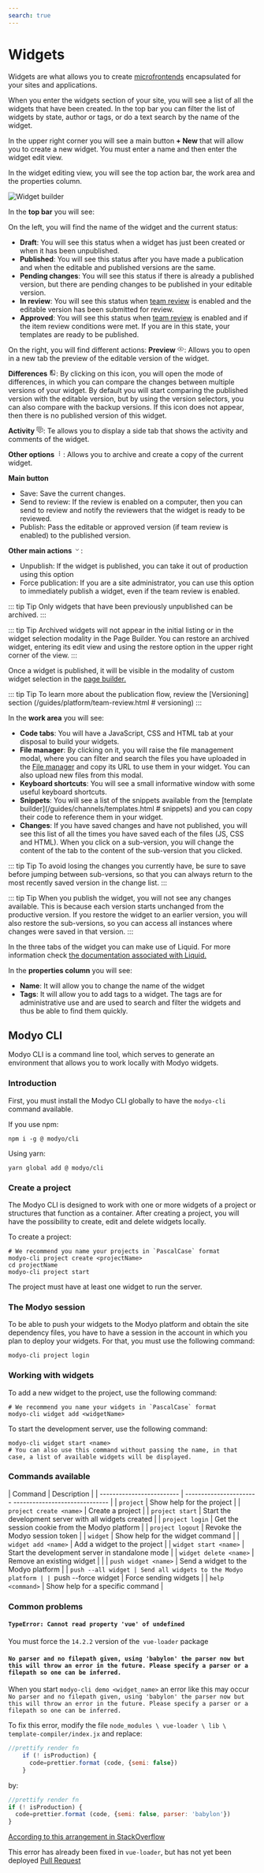 ```yaml
---
search: true
---
```


# Widgets

Widgets are what allows you to create [microfrontends](/#) encapsulated for your sites and applications.

When you enter the widgets section of your site, you will see a list of all the widgets that have been created. In the top bar you can filter the list of widgets by state, author or tags, or do a text search by the name of the widget.

In the upper right corner you will see a main button **+ New** that will allow you to create a new widget. You must enter a name and then enter the widget edit view.

In the widget editing view, you will see the top action bar, the work area and the properties column.

![Widget builder](/assets/img/platform/widget-builder.png)

In the **top bar** you will see:

On the left, you will find the name of the widget and the current status:

- **Draft**: You will see this status when a widget has just been created or when it has been unpublished.
- **Published**: You will see this status after you have made a publication and when the editable and published versions are the same.
- **Pending changes**: You will see this status if there is already a published version, but there are pending changes to be published in your editable version.
- **In review**: You will see this status when [team review](guides/platform/team-review.html) is enabled and the editable version has been submitted for review.
- **Approved**: You will see this status when [team review](guides/platform/team-review.html) is enabled and if the item review conditions were met. If you are in this state, your templates are ready to be published.

On the right, you will find different actions:
**Preview** <svg xmlns="http://www.w3.org/2000/svg" xmlns:xlink="http://www.w3.org/1999/xlink" aria-hidden="true" focusable="false" width="1em" height="1em" style="-ms-transform: rotate(360deg); -webkit-transform: rotate(360deg); transform: rotate(360deg);" preserveAspectRatio="xMidYMid meet" viewBox="0 0 24 24"><path d="M12 9a3 3 0 0 1 3 3a3 3 0 0 1-3 3a3 3 0 0 1-3-3a3 3 0 0 1 3-3m0-4.5c5 0 9.27 3.11 11 7.5c-1.73 4.39-6 7.5-11 7.5S2.73 16.39 1 12c1.73-4.39 6-7.5 11-7.5M3.18 12a9.821 9.821 0 0 0 17.64 0a9.821 9.821 0 0 0-17.64 0z" fill="#626262"/><rect x="0" y="0" width="24" height="24" fill="rgba(0, 0, 0, 0)" /></svg>: Allows you to open in a new tab the preview of the editable version of the widget.

**Differences** <svg xmlns="http://www.w3.org/2000/svg" xmlns:xlink="http://www.w3.org/1999/xlink" aria-hidden="true" focusable="false" width="1em" height="1em" style="-ms-transform: rotate(360deg); -webkit-transform: rotate(360deg); transform: rotate(360deg);" preserveAspectRatio="xMidYMid meet" viewBox="0 0 24 24"><path d="M19 3h-5v2h5v13l-5-6v9h5a2 2 0 0 0 2-2V5a2 2 0 0 0-2-2m-9 15H5l5-6m0-9H5c-1.11 0-2 .89-2 2v14a2 2 0 0 0 2 2h5v2h2V1h-2v2z" fill="#626262"/></svg>: By clicking on this icon, you will open the mode of differences, in which you can compare the changes between multiple versions of your widget. By default you will start comparing the published version with the editable version, but by using the version selectors, you can also compare with the backup versions. If this icon does not appear, then there is no published version of this widget.

**Activity** <svg xmlns="http://www.w3.org/2000/svg" xmlns:xlink="http://www.w3.org/1999/xlink" aria-hidden="true" focusable="false" width="1em" height="1em" style="-ms-transform: rotate(360deg); -webkit-transform: rotate(360deg); transform: rotate(360deg);" preserveAspectRatio="xMidYMid meet" viewBox="0 0 24 24"><path d="M12 23a1 1 0 01-1-1v-3H7a2 2 0 01-2-2V7a2 2 0 012-2h14a2 2 0 012 2v10a2 2 0 01-2 2h-4.1l-3.7 3.71a1 1 0 01-.7.29H12zm1-6v3.08L16.08 17H21V7H7v10h6zM3 15H1V3a2 2 0 012-2h16v2H3v12zm6-6h10v2H9V9zm0 4h8v2H9v-2z" fill="#626262"/></svg>: Te allows you to display a side tab that shows the activity and comments of the widget.

**Other options** <svg xmlns="http://www.w3.org/2000/svg" xmlns:xlink="http://www.w3.org/1999/xlink" aria-hidden="true" focusable="false" width="1em" height="1em" style="-ms-transform: rotate(360deg); -webkit-transform: rotate(360deg); transform: rotate(360deg);" preserveAspectRatio="xMidYMid meet" viewBox="0 0 24 24"><path d="M12 16a2 2 0 0 1 2 2a2 2 0 0 1-2 2a2 2 0 0 1-2-2a2 2 0 0 1 2-2m0-6a2 2 0 0 1 2 2a2 2 0 0 1-2 2a2 2 0 0 1-2-2a2 2 0 0 1 2-2m0-6a2 2 0 0 1 2 2a2 2 0 0 1-2 2a2 2 0 0 1-2-2a2 2 0 0 1 2-2z" fill="#626262"/><rect x="0" y="0" width="24" height="24" fill="rgba(0, 0, 0, 0)" /></svg>: Allows you to archive and create a copy of the current widget.

**Main button**

- Save: Save the current changes.
- Send to review: If the review is enabled on a computer, then you can send to review and notify the reviewers that the widget is ready to be reviewed.
- Publish: Pass the editable or approved version (if team review is enabled) to the published version.

**Other main actions** <svg xmlns="http://www.w3.org/2000/svg" xmlns:xlink="http://www.w3.org/1999/xlink" aria-hidden="true" focusable="false" width="1em" height="1em" style="-ms-transform: rotate(360deg); -webkit-transform: rotate(360deg); transform: rotate(360deg);" preserveAspectRatio="xMidYMid meet" viewBox="0 0 24 24"><path d="M7.41 8.58L12 13.17l4.59-4.59L18 10l-6 6l-6-6l1.41-1.42z" fill="#626262"/><rect x="0" y="0" width="24" height="24" fill="rgba(0, 0, 0, 0)" /></svg>:

- Unpublish: If the widget is published, you can take it out of production using this option
- Force publication: If you are a site administrator, you can use this option to immediately publish a widget, even if the team review is enabled.

::: tip Tip
Only widgets that have been previously unpublished can be archived.
:::

::: tip Tip
Archived widgets will not appear in the initial listing or in the widget selection modality in the Page Builder. You can restore an archived widget, entering its edit view and using the restore option in the upper right corner of the view.
:::

Once a widget is published, it will be visible in the modality of custom widget selection in the [page builder.](/Guides/channels/pages.html)

::: tip Tip
To learn more about the publication flow, review the [Versioning] section (/guides/platform/team-review.html # versioning)
:::


In the **work area** you will see:

- **Code tabs**: You will have a JavaScript, CSS and HTML tab at your disposal to build your widgets.
- **File manager**: By clicking on it, you will raise the file management modal, where you can filter and search the files you have uploaded in the [File manager](/guides/content/asset-manager.html) and copy its URL to use them in your widget. You can also upload new files from this modal.
- **Keyboard shortcuts**: You will see a small informative window with some useful keyboard shortcuts.
- **Snippets**: You will see a list of the snippets available from the [template builder](/guides/channels/templates.html # snippets) and you can copy their code to reference them in your widget.
- **Changes**: If you have saved changes and have not published, you will see this list of all the times you have saved each of the files (JS, CSS and HTML). When you click on a sub-version, you will change the content of the tab to the content of the sub-version that you clicked.

::: tip Tip
To avoid losing the changes you currently have, be sure to save before jumping between sub-versions, so that you can always return to the most recently saved version in the change list.
:::

::: tip Tip
When you publish the widget, you will not see any changes available. This is because each version starts unchanged from the productive version. If you restore the widget to an earlier version, you will also restore the sub-versions, so you can access all instances where changes were saved in that version.
:::

In the three tabs of the widget you can make use of Liquid. For more information check [the documentation associated with Liquid.](/Guides/channels/liquid-markup.html)

In the **properties column** you will see:

- **Name**: It will allow you to change the name of the widget
- **Tags**: It will allow you to add tags to a widget. The tags are for administrative use and are used to search and filter the widgets and thus be able to find them quickly.

## Modyo CLI

Modyo CLI is a command line tool, which serves to generate an environment that allows you to work locally with Modyo widgets.

### Introduction

First, you must install the Modyo CLI globally to have the `modyo-cli` command available.

If you use npm:

``` plain
npm i -g @ modyo/cli
```

Using yarn:

``` plain
yarn global add @ modyo/cli
```

### Create a project

The Modyo CLI is designed to work with one or more widgets of a project or structures that function as a container. After creating a project, you will have the possibility to create, edit and delete widgets locally.

To create a project:

``` plain
# We recommend you name your projects in `PascalCase` format
modyo-cli project create <projectName>
cd projectName
modyo-cli project start
```

The project must have at least one widget to run the server.

### The Modyo session

To be able to push your widgets to the Modyo platform and obtain the site dependency files, you have to have a session in the account in which you plan to deploy your widgets. For that, you must use the following command:

``` plain
modyo-cli project login
```

### Working with widgets

To add a new widget to the project, use the following command:

``` plain
# We recommend you name your widgets in `PascalCase` format
modyo-cli widget add <widgetName>
```

To start the development server, use the following command:

``` plain
modyo-cli widget start <name>
# You can also use this command without passing the name, in that case, a list of available widgets will be displayed.
```

### Commands available

| Command | Description |
| ------------------------- | ----------------------- ------------------------------ |
| `project` | Show help for the project |
| `project create <name>` | Create a project |
| `project start` | Start the development server with all widgets created |
| `project login` | Get the session cookie from the Modyo platform |
| `project logout` | Revoke the Modyo session token |
| `widget` | Show help for the widget command |
| `widget add <name>` | Add a widget to the project |
| `widget start <name>` | Start the development server in standalone mode |
| `widget delete <name>` | Remove an existing widget | |
| `push widget <name>` | Send a widget to the Modyo platform |
| `push --all widget | Send all widgets to the Modyo platform |
| `push --force widget | Force sending widgets |
| `help <command>` | Show help for a specific command |

### Common problems

#### `TypeError: Cannot read property 'vue' of undefined`

You must force the `14.2.2` version of the` vue-loader` package

#### `No parser and no filepath given, using 'babylon' the parser now but this will throw an error in the future. Please specify a parser or a filepath so one can be inferred.`

When you start `modyo-cli demo <widget_name>` an error like this may occur `No parser and no filepath given, using 'babylon' the parser now but this will throw an error in the future. Please specify a parser or a filepath so one can be inferred.`

To fix this error, modify the file `node_modules \ vue-loader \ lib \ template-compiler/index.jx` and replace:

``` javascript
//prettify render fn
    if (! isProduction) {
      code=prettier.format (code, {semi: false})
    }
```

by:

``` javascript
//prettify render fn
if (! isProduction) {
  code=prettier.format (code, {semi: false, parser: 'babylon'})
}
```

[According to this arrangement in StackOverflow](https://stackoverflow.com/questions/50561649/module-build-failed-error-no-parser-and-no-file-path-given-couldnt-infer-a-p)

This error has already been fixed in `vue-loader`, but has not yet been deployed [Pull Request](https://github.com/vuejs/vue-loader/pull/1323/files)
